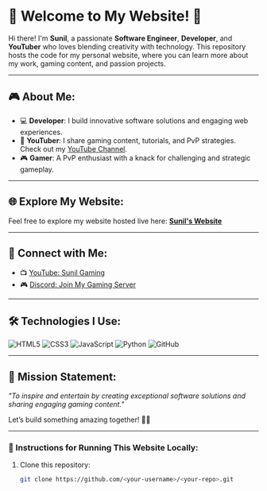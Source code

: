 # 🌟 Welcome to My Website! 👋

Hi there! I'm **Sunil**, a passionate **Software Engineer**, **Developer**, and **YouTuber** who loves blending creativity with technology. This repository hosts the code for my personal website, where you can learn more about my work, gaming content, and passion projects.

---

## 🎮 About Me:
- 💻 **Developer**: I build innovative software solutions and engaging web experiences.
- 🎥 **YouTuber**: I share gaming content, tutorials, and PvP strategies. Check out my [YouTube Channel](https://www.youtube.com/@Sunilgaming_op).
- 🎮 **Gamer**: A PvP enthusiast with a knack for challenging and strategic gameplay.

---

## 🌐 Explore My Website:
Feel free to explore my website hosted live here: [**Sunil's Website**](https://<your-github-username>.github.io/)

---

## 🔗 Connect with Me:
- 📺 [YouTube: Sunil Gaming](https://www.youtube.com/@Sunilgaming_op)  
- 🎮 [Discord: Join My Gaming Server](https://dsc.gg/sunilgaming)  

---

## 🛠️ Technologies I Use:
![HTML5](https://img.shields.io/badge/-HTML5-E34F26?logo=html5&logoColor=white&style=for-the-badge)
![CSS3](https://img.shields.io/badge/-CSS3-1572B6?logo=css3&logoColor=white&style=for-the-badge)
![JavaScript](https://img.shields.io/badge/-JavaScript-F7DF1E?logo=javascript&logoColor=black&style=for-the-badge)
![Python](https://img.shields.io/badge/-Python-3776AB?logo=python&logoColor=white&style=for-the-badge)
![GitHub](https://img.shields.io/badge/-GitHub-181717?logo=github&logoColor=white&style=for-the-badge)

---

## 🚀 Mission Statement:
_"To inspire and entertain by creating exceptional software solutions and sharing engaging gaming content."_  

Let’s build something amazing together! 🚀✨

---

### 📌 Instructions for Running This Website Locally:
1. Clone this repository:
   ```bash
   git clone https://github.com/<your-username>/<your-repo>.git
